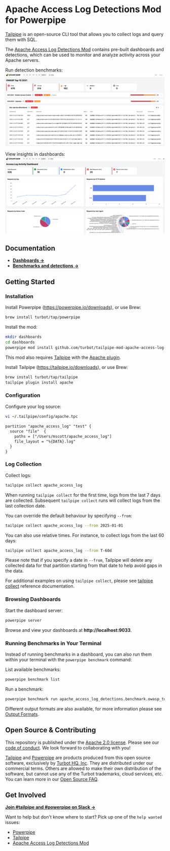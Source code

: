 # Apache Access Log Detections Mod for Powerpipe

[Tailpipe](https://tailpipe.io) is an open-source CLI tool that allows you to collect logs and query them with SQL.

The [Apache Access Log Detections Mod](https://hub.powerpipe.io/mods/turbot/tailpipe-mod-apache-access-log-detections) contains pre-built dashboards and detections, which can be used to monitor and analyze activity across your Apache servers.

Run detection benchmarks:
![image](docs/images/apache_access_log_owasp_dashboard.png)

View insights in dashboards:
![image](docs/images/apache_access_log_activity_dashboard.png)

## Documentation

- **[Dashboards →](https://hub.powerpipe.io/mods/turbot/tailpipe-mod-apache-access-log-detections/dashboards)**
- **[Benchmarks and detections →](https://hub.powerpipe.io/mods/turbot/tailpipe-mod-apache-access-log-detections/benchmarks)**

## Getting Started

### Installation

Install Powerpipe (https://powerpipe.io/downloads), or use Brew:

```sh
brew install turbot/tap/powerpipe
```

Install the mod:

```sh
mkdir dashboards
cd dashboards
powerpipe mod install github.com/turbot/tailpipe-mod-apache-access-log-detections
```

This mod also requires [Tailpipe](https://tailpipe.io) with the [Apache plugin](https://hub.tailpipe.io/plugins/turbot/apache).

Install Tailpipe (https://tailpipe.io/downloads), or use Brew:

```sh
brew install turbot/tap/tailpipe
tailpipe plugin install apache
```

### Configuration

Configure your log source:

```sh
vi ~/.tailpipe/config/apache.tpc
```

```hcl
partition "apache_access_log" "test" {
  source "file"  {
    paths = ["/Users/mscott/apache_access_log"]
    file_layout = "%{DATA}.log"
  }
}
```

### Log Collection

Collect logs:

```sh
tailpipe collect apache_access_log
```

When running `tailpipe collect` for the first time, logs from the last 7 days are collected. Subsequent `tailpipe collect` runs will collect logs from the last collection date.

You can override the default behaviour by specifying `--from`:

```sh
tailpipe collect apache_access_log --from 2025-01-01
```

You can also use relative times. For instance, to collect logs from the last 60 days:

```sh
tailpipe collect apache_access_log --from T-60d
```

Please note that if you specify a date in `--from`, Tailpipe will delete any collected data for that partition starting from that date to help avoid gaps in the data.

For additional examples on using `tailpipe collect`, please see [tailpipe collect](https://tailpipe.io/docs/reference/cli/collect) reference documentation.

### Browsing Dashboards

Start the dashboard server:

```sh
powerpipe server
```

Browse and view your dashboards at **http://localhost:9033**.

### Running Benchmarks in Your Terminal

Instead of running benchmarks in a dashboard, you can also run them within your
terminal with the `powerpipe benchmark` command:

List available benchmarks:

```sh
powerpipe benchmark list
```

Run a benchmark:

```sh
powerpipe benchmark run apache_access_log_detections.benchmark.owasp_top_10
```

Different output formats are also available, for more information please see
[Output Formats](https://powerpipe.io/docs/reference/cli/benchmark#output-formats).

## Open Source & Contributing

This repository is published under the [Apache 2.0 license](https://www.apache.org/licenses/LICENSE-2.0). Please see our [code of conduct](https://github.com/turbot/.github/blob/main/CODE_OF_CONDUCT.md). We look forward to collaborating with you!

[Tailpipe](https://tailpipe.io) and [Powerpipe](https://powerpipe.io) are products produced from this open source software, exclusively by [Turbot HQ, Inc](https://turbot.com). They are distributed under our commercial terms. Others are allowed to make their own distribution of the software, but cannot use any of the Turbot trademarks, cloud services, etc. You can learn more in our [Open Source FAQ](https://turbot.com/open-source).

## Get Involved

**[Join #tailpipe and #powerpipe on Slack →](https://turbot.com/community/join)**

Want to help but don't know where to start? Pick up one of the `help wanted` issues:

- [Powerpipe](https://github.com/turbot/powerpipe/labels/help%20wanted)
- [Tailpipe](https://github.com/turbot/tailpipe/labels/help%20wanted)
- [Apache Access Log Detections Mod](https://github.com/turbot/tailpipe-mod-apache-access-log-detections/labels/help%20wanted)
